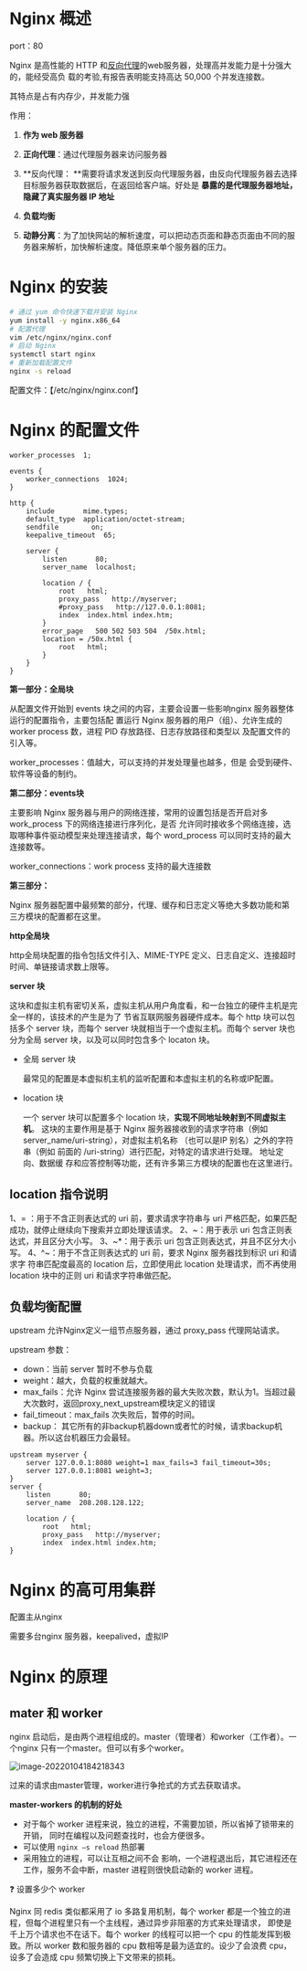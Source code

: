 # Nginx 概述

port：80

Nginx 是高性能的 HTTP 和[反向代理](https://so.csdn.net/so/search?q=反向代理)的web服务器，处理高并发能力是十分强大的，能经受高负 载的考验,有报告表明能支持高达 50,000 个并发连接数。

其特点是占有内存少，并发能力强



作用：

1. **作为 web 服务器**

2. **正向代理**：通过代理服务器来访问服务器

3. **反向代理： **需要将请求发送到反向代理服务器，由反向代理服务器去选择目标服务器获取数据后，在返回给客户端。好处是 **暴露的是代理服务器地址，隐藏了真实服务器 IP 地址**

4. **负载均衡**
5. **动静分离**：为了加快网站的解析速度，可以把动态页面和静态页面由不同的服务器来解析，加快解析速度。降低原来单个服务器的压力。



# Nginx 的安装

```sh
# 通过 yum 命令快速下载并安装 Nginx
yum install -y nginx.x86_64  
# 配置代理
vim /etc/nginx/nginx.conf
# 启动 Nginx
systemctl start nginx
# 重新加载配置文件
nginx -s reload
```

配置文件：【/etc/nginx/nginx.conf】





# Nginx 的配置文件

```
worker_processes  1;

events {
    worker_connections  1024;
}

http {
    include       mime.types;
    default_type  application/octet-stream;
    sendfile        on;
    keepalive_timeout  65;

    server {
        listen       80;
        server_name  localhost;

        location / {
            root   html;
            proxy_pass   http://myserver;
            #proxy_pass   http://127.0.0.1:8081;
            index  index.html index.htm;
        }
        error_page   500 502 503 504  /50x.html;
        location = /50x.html {
            root   html;
        }
    }
}
```

**第一部分：全局块**

从配置文件开始到 events 块之间的内容，主要会设置一些影响nginx 服务器整体运行的配置指令，主要包括配 置运行 Nginx 服务器的用户（组）、允许生成的 worker process 数，进程 PID 存放路径、日志存放路径和类型以 及配置文件的引入等。

worker_processes：值越大，可以支持的并发处理量也越多，但是 会受到硬件、软件等设备的制约。



**第二部分：events块**

主要影响 Nginx 服务器与用户的网络连接，常用的设置包括是否开启对多 work_process 下的网络连接进行序列化，是否 允许同时接收多个网络连接，选取哪种事件驱动模型来处理连接请求，每个 word_process 可以同时支持的最大连接数等。

worker_connections：work process 支持的最大连接数



**第三部分：**

Nginx 服务器配置中最频繁的部分，代理、缓存和日志定义等绝大多数功能和第三方模块的配置都在这里。

**http全局块**

http全局块配置的指令包括文件引入、MIME-TYPE 定义、日志自定义、连接超时时间、单链接请求数上限等。

**server 块**

这块和虚拟主机有密切关系，虚拟主机从用户角度看，和一台独立的硬件主机是完全一样的，该技术的产生是为了 节省互联网服务器硬件成本。每个 http 块可以包括多个 server 块，而每个 server 块就相当于一个虚拟主机。而每个 server 块也分为全局 server 块，以及可以同时包含多个 locaton 块。

- 全局 server 块

  最常见的配置是本虚拟机主机的监听配置和本虚拟主机的名称或IP配置。

- location 块

  一个 server 块可以配置多个 location 块，**实现不同地址映射到不同虚拟主机**。
  这块的主要作用是基于 Nginx 服务器接收到的请求字符串（例如 server_name/uri-string），对虚拟主机名称 （也可以是IP 别名）之外的字符串（例如 前面的 /uri-string）进行匹配，对特定的请求进行处理。 地址定向、数据缓 存和应答控制等功能，还有许多第三方模块的配置也在这里进行。

  

## **location 指令说明**

1、= ：用于不含正则表达式的 uri 前，要求请求字符串与 uri 严格匹配，如果匹配 成功，就停止继续向下搜索并立即处理该请求。
2、~：用于表示 uri 包含正则表达式，并且区分大小写。
3、~*：用于表示 uri 包含正则表达式，并且不区分大小写。
4、^~：用于不含正则表达式的 uri 前，要求 Nginx 服务器找到标识 uri 和请求字 符串匹配度最高的 location 后，立即使用此 location 处理请求，而不再使用 location 块中的正则 uri 和请求字符串做匹配。



## 负载均衡配置

upstream 允许Nginx定义一组节点服务器，通过 proxy_pass 代理网站请求。

upstream 参数：

- down：当前 server 暂时不参与负载
- weight：越大，负载的权重就越大。
- max_fails：允许 Nginx 尝试连接服务器的最大失败次数，默认为1。当超过最大次数时，返回proxy_next_upstream模块定义的错误
- fail_timeout：max_fails 次失败后，暂停的时间。
- backup： 其它所有的非backup机器down或者忙的时候，请求backup机器。所以这台机器压力会最轻。

```
upstream myserver {
    server 127.0.0.1:8080 weight=1 max_fails=3 fail_timeout=30s;
    server 127.0.0.1:8081 weight=3;
}
server {
    listen       80;
    server_name  208.208.128.122;

    location / {
        root   html;
        proxy_pass   http://myserver;
        index  index.html index.htm;
}
```



# Nginx 的高可用集群

配置主从nginx

需要多台nginx 服务器，keepalived，虚拟IP





# Nginx 的原理

## mater 和 worker

nginx 启动后，是由两个进程组成的。master（管理者）和worker（工作者）。一个nginx 只有一个master。但可以有多个worker。

![image-20220104184218343](http://mdimg.sofice.top/202201041842382.png)

过来的请求由master管理，worker进行争抢式的方式去获取请求。



**master-workers 的机制的好处**

- 对于每个 worker 进程来说，独立的进程，不需要加锁，所以省掉了锁带来的开销， 同时在编程以及问题查找时，也会方便很多。
- 可以使用 `nginx –s reload` 热部署
- 采用独立的进程，可以让互相之间不会 影响，一个进程退出后，其它进程还在工作，服务不会中断，master 进程则很快启动新的 worker 进程。



:question: 设置多少个 worker

Nginx 同 redis 类似都采用了 io 多路复用机制，每个 worker 都是一个独立的进程，但每个进程里只有一个主线程，通过异步非阻塞的方式来处理请求， 即使是千上万个请求也不在话下。每个 worker 的线程可以把一个 cpu 的性能发挥到极致。所以 worker 数和服务器的 cpu 数相等是最为适宜的。设少了会浪费 cpu，设多了会造成 cpu 频繁切换上下文带来的损耗。